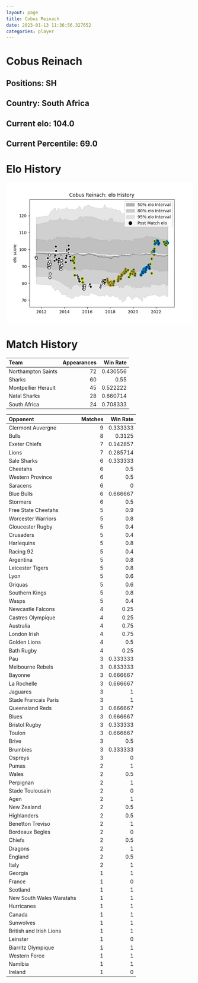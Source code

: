 ```yaml
---  
layout: page  
title: Cobus Reinach  
date: 2023-01-13 11:36:56.327652  
categories: player  
---
```

# Cobus Reinach

## Positions: SH

## Country: South Africa

## Current elo: 104.0

## Current Percentile: 69.0

# Elo History


![elo history](history_CobusReinach.png)
# Match History


| Team                |   Appearances |   Win Rate |
|:--------------------|--------------:|-----------:|
| Northampton Saints  |            72 |   0.430556 |
| Sharks              |            60 |   0.55     |
| Montpellier Herault |            45 |   0.522222 |
| Natal Sharks        |            28 |   0.660714 |
| South Africa        |            24 |   0.708333 |

| Opponent                 |   Matches |   Win Rate |
|:-------------------------|----------:|-----------:|
| Clermont Auvergne        |         9 |   0.333333 |
| Bulls                    |         8 |   0.3125   |
| Exeter Chiefs            |         7 |   0.142857 |
| Lions                    |         7 |   0.285714 |
| Sale Sharks              |         6 |   0.333333 |
| Cheetahs                 |         6 |   0.5      |
| Western Province         |         6 |   0.5      |
| Saracens                 |         6 |   0        |
| Blue Bulls               |         6 |   0.666667 |
| Stormers                 |         6 |   0.5      |
| Free State Cheetahs      |         5 |   0.9      |
| Worcester Warriors       |         5 |   0.8      |
| Gloucester Rugby         |         5 |   0.4      |
| Crusaders                |         5 |   0.4      |
| Harlequins               |         5 |   0.8      |
| Racing 92                |         5 |   0.4      |
| Argentina                |         5 |   0.8      |
| Leicester Tigers         |         5 |   0.8      |
| Lyon                     |         5 |   0.6      |
| Griquas                  |         5 |   0.6      |
| Southern Kings           |         5 |   0.8      |
| Wasps                    |         5 |   0.4      |
| Newcastle Falcons        |         4 |   0.25     |
| Castres Olympique        |         4 |   0.25     |
| Australia                |         4 |   0.75     |
| London Irish             |         4 |   0.75     |
| Golden Lions             |         4 |   0.5      |
| Bath Rugby               |         4 |   0.25     |
| Pau                      |         3 |   0.333333 |
| Melbourne Rebels         |         3 |   0.833333 |
| Bayonne                  |         3 |   0.666667 |
| La Rochelle              |         3 |   0.666667 |
| Jaguares                 |         3 |   1        |
| Stade Francais Paris     |         3 |   1        |
| Queensland Reds          |         3 |   0.666667 |
| Blues                    |         3 |   0.666667 |
| Bristol Rugby            |         3 |   0.333333 |
| Toulon                   |         3 |   0.666667 |
| Brive                    |         3 |   0.5      |
| Brumbies                 |         3 |   0.333333 |
| Ospreys                  |         3 |   0        |
| Pumas                    |         2 |   1        |
| Wales                    |         2 |   0.5      |
| Perpignan                |         2 |   1        |
| Stade Toulousain         |         2 |   0        |
| Agen                     |         2 |   1        |
| New Zealand              |         2 |   0.5      |
| Highlanders              |         2 |   0.5      |
| Benetton Treviso         |         2 |   1        |
| Bordeaux Begles          |         2 |   0        |
| Chiefs                   |         2 |   0.5      |
| Dragons                  |         2 |   1        |
| England                  |         2 |   0.5      |
| Italy                    |         2 |   1        |
| Georgia                  |         1 |   1        |
| France                   |         1 |   0        |
| Scotland                 |         1 |   1        |
| New South Wales Waratahs |         1 |   1        |
| Hurricanes               |         1 |   1        |
| Canada                   |         1 |   1        |
| Sunwolves                |         1 |   1        |
| British and Irish Lions  |         1 |   1        |
| Leinster                 |         1 |   0        |
| Biarritz Olympique       |         1 |   1        |
| Western Force            |         1 |   1        |
| Namibia                  |         1 |   1        |
| Ireland                  |         1 |   0        |
